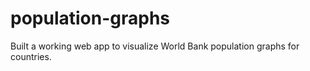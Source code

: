 # population-graphs
Built a working web app to visualize World Bank population graphs for countries.
